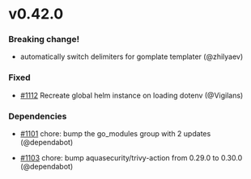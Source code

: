 # v0.42.0

### **Breaking change!**

* automatically switch delimiters for gomplate templater (@zhilyaev)

### Fixed

* [#1112](https://github.com/helmwave/helmwave/issues/1112) Recreate global helm instance on loading dotenv (@Vigilans)

### Dependencies

* [#1101](https://github.com/helmwave/helmwave/issues/1101) chore: bump the go_modules group with 2 updates (@dependabot)

* [#1103](https://github.com/helmwave/helmwave/issues/1103) chore: bump aquasecurity/trivy-action from 0.29.0 to 0.30.0 (@dependabot)

